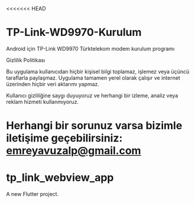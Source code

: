 <<<<<<< HEAD
# TP-Link-WD9970-Kurulum
Android için TP-Link WD9970 Türktelekom modem kurulum programı

Gizlilik Politikası

Bu uygulama kullanıcıdan hiçbir kişisel bilgi toplamaz, işlemez veya üçüncü taraflarla paylaşmaz.
Uygulama tamamen yerel olarak çalışır ve internet üzerinden hiçbir veri aktarımı yapmaz.

Kullanıcı gizliliğine saygı duyuyoruz ve herhangi bir izleme, analiz veya reklam hizmeti kullanmıyoruz.

Herhangi bir sorunuz varsa bizimle iletişime geçebilirsiniz: emreyavuzalp@gmail.com
=======
# tp_link_webview_app

A new Flutter project.
